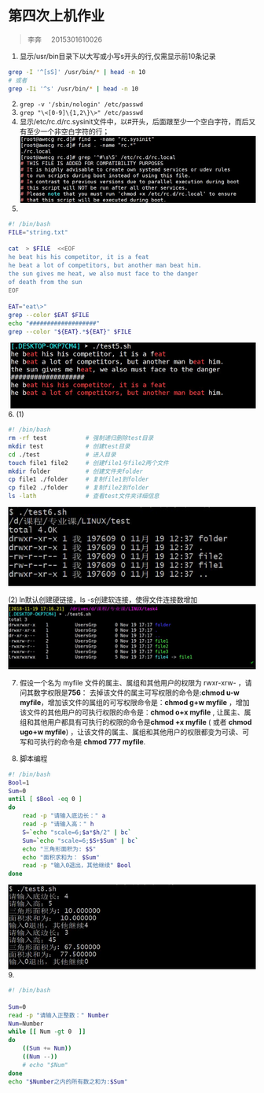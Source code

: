 # 第四次上机作业

> 李奔 &nbsp;&nbsp;&nbsp; 2015301610026

1. 显示/usr/bin目录下以大写或小写s开头的行,仅需显示前10条记录
```bash
grep -I '^[sS]' /usr/bin/* | head -n 10
# 或者
grep -Ii '^s' /usr/bin/* | head -n 10
```	

2. `grep -v '/sbin/nologin' /etc/passwd`
3. `grep "\<[0-9]\{1,2\}\>" /etc/passwd`
4. 显示/etc/rc.d/rc.sysinit文件中，以#开头，后面跟至少一个空白字符，而后又
有至少一个非空白字符的行；
![](./rc.jpg)
5.
```bash
#! /bin/bash
FILE="string.txt"

cat  > $FILE  <<EOF
he beat his his competitor, it is a feat
he beat a lot of competitors, but another man beat him.
the sun gives me heat, we also must face to the danger
of death from the sun
EOF

EAT="eat\>"
grep --color $EAT $FILE
echo "###################"
grep --color "${EAT}.*${EAT}" $FILE

```
![](./test5.jpg)
6. (1)
```bash
#! /bin/bash
rm -rf test           # 强制递归删除test目录
mkdir test            # 创建test目录
cd ./test             # 进入目录
touch file1 file2     # 创建file1与file2两个文件
mkdir folder          # 创建文件夹folder
cp file1 ./folder     # 复制file1到folder
cp file2 ./folder     # 复制file2到folder
ls -lath			  # 查看test文件夹详细信息
```
![](./test6.jpg)

(2) ln默认创建硬链接，ls -s创建软连接，使得文件连接数增加
![](./test62.jpg)

7.  假设一个名为 myfile 文件的属主、属组和其他用户的权限为 rwxr-xrw- ，请问其数字权限是**756**： 去掉该文件的属主可写权限的命令是:**chmod u-w myfile**，增加该文件的属组的可写权限命令是：**chmod g+w myfile** ，增加该文件的其他用户的可执行权限的命令是：**chmod o+x myfile** , 让属主、属组和其他用户都具有可执行的权限的命令是**chmod +x myfile** ( 或者 **chmod ugo+w myfile**) ，让该文件的属主、属组和其他用户的权限都变为可读、可写和可执行的命令是 **chmod 777 myfile**.

8. 脚本编程
```bash
#! /bin/bash
Bool=1
Sum=0
until [ $Bool -eq 0 ]
do
	read -p "请输入底边长：" a
	read -p "请输入高：" h
	S=`echo "scale=6;$a*$h/2" | bc`
	Sum=`echo "scale=6;$S+$Sum" | bc`
	echo "三角形面积为: $S"		
	echo "面积求和为： $Sum"		
	read -p "输入0退出，其他继续" Bool
done

```
![](./test8.jpg)
9. 
```bash
#! /bin/bash

Sum=0
read -p "请输入正整数：" Number
Num=Number
while [[ Num -gt 0  ]]
do
	((Sum += Num))
	((Num --))
	# echo "$Num"
done
echo "$Number之内的所有数之和为:$Sum"
```